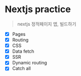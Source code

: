 # Nextjs practice

> nextjs 정적페이지 앱, 빌드하기

- [x] Pages
- [x] Routing
- [x] CSS
- [x] Data fetch
- [x] SSR
- [x] Dynamic routing
- [x] Catch all

